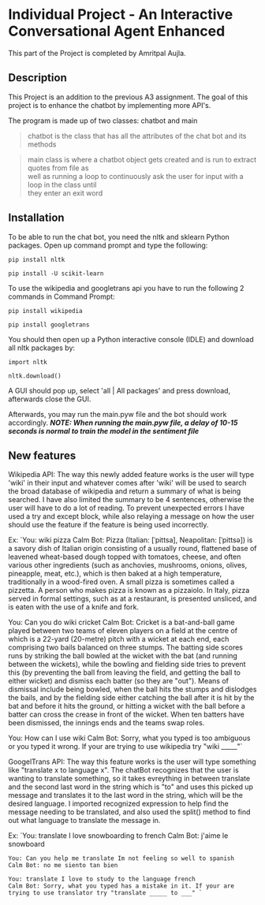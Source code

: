 # Individual Project - An Interactive Conversational Agent Enhanced 

This part of the Project is completed by Amritpal Aujla.
## Description

This Project is an addition to the previous A3 assignment. The goal of this project is to enhance the chatbot by implementing more API's.

The program is made up of two classes: chatbot and main
>chatbot is the class that has all the attributes of the chat bot and its methods

>main class is where a chatbot object gets created and is run to extract quotes from file as  
>well as running a loop to continuously ask the user for input with a loop in the class until  
>they enter an exit word  

## Installation

To be able to run the chat bot, you need the nltk and sklearn Python packages.
Open up command prompt and type the following:  

`pip install nltk`  

`pip install -U scikit-learn` 

To use the wikipedia and googletrans api you have to run the following 2 commands in Command Prompt:
  
  `pip install wikipedia`
  
  `pip install googletrans`

You should then open up a Python interactive console (IDLE) and download all nltk packages by:

`import nltk`  

`nltk.download()`

A GUI should pop up, select 'all | All packages' and press download, afterwards close the GUI.

Afterwards, you may run the main.pyw file and the bot should work accordingly.
***NOTE: When running the main.pyw file, a delay of 10-15 seconds is normal to train the model in the sentiment file***

## New features

Wikipedia API: The way this newly added feature works is the user will type 'wiki' in their input and whatever comes after 'wiki' will be used to search the broad database of
wikipedia and return a summary of what is being searched. I have also limited the summary to be 4 sentences, otherwise the user will have to do a lot of reading. To prevent unexpected errors I have used a try and except block, while also relaying a message on how the user should use the feature if the feature is being used incorrectly.

Ex: 
  `You: wiki pizza
  Calm Bot: Pizza (Italian: [ˈpittsa], Neapolitan: [ˈpittsə]) is a savory dish of Italian origin consisting of a usually round, flattened base of leavened wheat-based dough topped with tomatoes, cheese, and often various other ingredients (such as anchovies, mushrooms, onions, olives, pineapple, meat, etc.), which is then baked at a high temperature, traditionally in a wood-fired oven. A small pizza is sometimes called a pizzetta. A person who makes pizza is known as a pizzaiolo.
In Italy, pizza served in formal settings, such as at a restaurant, is presented unsliced, and is eaten with the use of a knife and fork.
  
  You: Can you do wiki cricket
  Calm Bot: Cricket is a bat-and-ball game played between two teams of eleven players on a field at the centre of which is a 22-yard (20-metre) pitch with a wicket at each end, each comprising two bails balanced on three stumps. The batting side scores runs by striking the ball bowled at the wicket with the bat (and running between the wickets), while the bowling and fielding side tries to prevent this (by preventing the ball from leaving the field, and getting the ball to either wicket) and dismiss each batter (so they are "out"). Means of dismissal include being bowled, when the ball hits the stumps and dislodges the bails, and by the fielding side either catching the ball after it is hit by the bat and before it hits the ground, or hitting a wicket with the ball before a batter can cross the crease in front of the wicket. When ten batters have been dismissed, the innings ends and the teams swap roles.
  
  You: How can I use wiki
  Calm Bot: Sorry, what you typed is too ambiguous or you typed it wrong. If your are trying to use wikipedia try "wiki _____"`
  
GoogelTrans API: The way this feature works is the user will type something like "translate x to language x". The chatBot recognizes that the user is wanting to translate something, so it takes evreything in between translate and the second last word in the string which is "to" and uses this picked up message and translates it to the last word in the string, which will be the desired language. I imported recognized expression to help find the message needing to be translated, and also used the split() method to find out what language to translate the message in.

Ex:
    `You: translate I love snowboarding to french
    Calm Bot: j'aime le snowboard
    
    You: Can you help me translate Im not feeling so well to spanish
    Calm Bot: no me siento tan bien
    
    You: translate I love to study to the language french
    Calm Bot: Sorry, what you typed has a mistake in it. If your are trying to use translator try "translate _____ to ___" `
    
    
